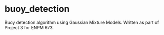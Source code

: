 # buoy_detection
Buoy detection algorithm using Gaussian Mixture Models. Written as part of Project 3 for ENPM 673.
